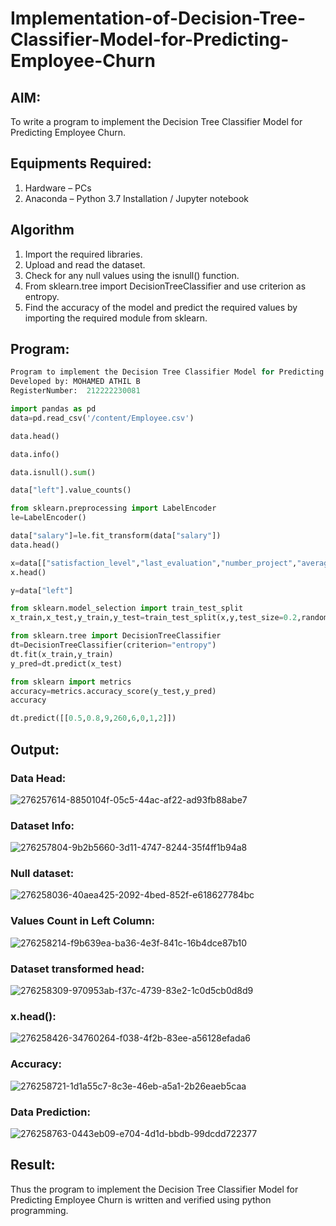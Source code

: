 # Implementation-of-Decision-Tree-Classifier-Model-for-Predicting-Employee-Churn

## AIM:
To write a program to implement the Decision Tree Classifier Model for Predicting Employee Churn.

## Equipments Required:
1. Hardware – PCs
2. Anaconda – Python 3.7 Installation / Jupyter notebook

## Algorithm
1. Import the required libraries.
2. Upload and read the dataset.
3. Check for any null values using the isnull() function.
4. From sklearn.tree import DecisionTreeClassifier and use criterion as entropy.
5. Find the accuracy of the model and predict the required values by importing the required module 
   from sklearn.

   

## Program:
```py
Program to implement the Decision Tree Classifier Model for Predicting Employee Churn.
Developed by: MOHAMED ATHIL B
RegisterNumber:  212222230081

import pandas as pd
data=pd.read_csv('/content/Employee.csv')

data.head()

data.info()

data.isnull().sum()

data["left"].value_counts()

from sklearn.preprocessing import LabelEncoder
le=LabelEncoder()

data["salary"]=le.fit_transform(data["salary"])
data.head()

x=data[["satisfaction_level","last_evaluation","number_project","average_montly_hours","time_spend_company","Work_accident","promotion_last_5years","salary"]]
x.head()

y=data["left"]

from sklearn.model_selection import train_test_split
x_train,x_test,y_train,y_test=train_test_split(x,y,test_size=0.2,random_state=100)

from sklearn.tree import DecisionTreeClassifier
dt=DecisionTreeClassifier(criterion="entropy")
dt.fit(x_train,y_train)
y_pred=dt.predict(x_test)

from sklearn import metrics
accuracy=metrics.accuracy_score(y_test,y_pred)
accuracy

dt.predict([[0.5,0.8,9,260,6,0,1,2]])

```
## Output:

### Data Head:




![276257614-8850104f-05c5-44ac-af22-ad93fb88abe7](https://github.com/PriyankaAnnadurai/Implementation-of-Decision-Tree-Classifier-Model-for-Predicting-Employee-Churn/assets/118351569/0946f977-5e7b-4b84-b89c-622e5551bdb3)




### Dataset Info:




![276257804-9b2b5660-3d11-4747-8244-35f4ff1b94a8](https://github.com/PriyankaAnnadurai/Implementation-of-Decision-Tree-Classifier-Model-for-Predicting-Employee-Churn/assets/118351569/0428b5d7-fd26-430e-9326-da4784e15454)





### Null dataset:




![276258036-40aea425-2092-4bed-852f-e618627784bc](https://github.com/PriyankaAnnadurai/Implementation-of-Decision-Tree-Classifier-Model-for-Predicting-Employee-Churn/assets/118351569/edd0cba8-44be-4731-894e-97e92db5b453)





### Values Count in Left Column:




![276258214-f9b639ea-ba36-4e3f-841c-16b4dce87b10](https://github.com/PriyankaAnnadurai/Implementation-of-Decision-Tree-Classifier-Model-for-Predicting-Employee-Churn/assets/118351569/9b6db5b9-e7a5-478c-b5e8-8e26cc94c4ca)





### Dataset transformed head:





![276258309-970953ab-f37c-4739-83e2-1c0d5cb0d8d9](https://github.com/PriyankaAnnadurai/Implementation-of-Decision-Tree-Classifier-Model-for-Predicting-Employee-Churn/assets/118351569/00ad6187-c10c-4892-8287-6c3865bb2827)





### x.head():




![276258426-34760264-f038-4f2b-83ee-a56128efada6](https://github.com/PriyankaAnnadurai/Implementation-of-Decision-Tree-Classifier-Model-for-Predicting-Employee-Churn/assets/118351569/38996680-2cc4-4b8d-a8e9-cb3240a8b2be)





### Accuracy:





![276258721-1d1a55c7-8c3e-46eb-a5a1-2b26eaeb5caa](https://github.com/PriyankaAnnadurai/Implementation-of-Decision-Tree-Classifier-Model-for-Predicting-Employee-Churn/assets/118351569/d264437f-050b-41bf-af2d-08c7d097738b)





### Data Prediction:





![276258763-0443eb09-e704-4d1d-bbdb-99dcdd722377](https://github.com/PriyankaAnnadurai/Implementation-of-Decision-Tree-Classifier-Model-for-Predicting-Employee-Churn/assets/118351569/616709ce-ff25-4add-82e4-2f640d29209a)






## Result:
Thus the program to implement the  Decision Tree Classifier Model for Predicting Employee Churn is written and verified using python programming.
